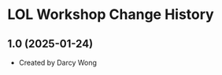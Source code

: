 LOL Workshop Change History
====================

1.0 (2025-01-24)
----------------
* Created by Darcy Wong
